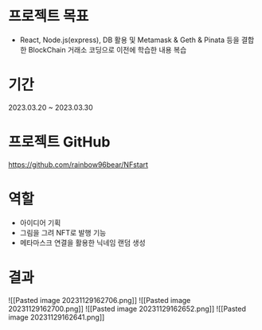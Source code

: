 # 프로젝트 목표
- React, Node.js(express), DB 활용 및 Metamask & Geth & Pinata 등을 결합한 BlockChain 거래소 코딩으로 이전에 학습한 내용 복습

# 기간
2023.03.20 ~ 2023.03.30

# 프로젝트 GitHub
https://github.com/rainbow96bear/NFstart

# 역할
- 아이디어 기획
- 그림을 그려 NFT로 발행 기능
- 메타마스크 연결을 활용한 닉네임 랜덤 생성

# 결과
![[Pasted image 20231129162706.png]]
![[Pasted image 20231129162700.png]]
![[Pasted image 20231129162652.png]]
![[Pasted image 20231129162641.png]]
